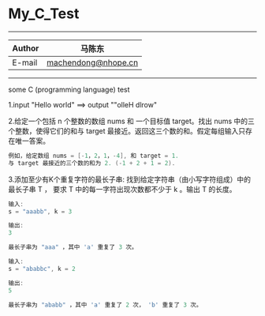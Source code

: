 # My_C_Test
****

| Author | 马陈东            |
| ------ | ------------------- |
| E-mail | machendong@nhope.cn |

****
some C (programming language) test

1.input "Hello world" ==> output ""olleH dlrow"

2.给定一个包括 n 个整数的数组 nums 和 一个目标值 target。找出 nums 中的三个整数，使得它们的和与 target 最接近。返回这三个数的和。假定每组输入只存在唯一答案。
```c
例如，给定数组 nums = [-1，2，1，-4], 和 target = 1.
与 target 最接近的三个数的和为 2. (-1 + 2 + 1 = 2).
```
3.添加至少有K个重复字符的最长子串:
找到给定字符串（由小写字符组成）中的最长子串 T ， 要求 T 中的每一字符出现次数都不少于 k 。输出 T 的长度。
```c
输入:
s = "aaabb", k = 3

输出:
3

最长子串为 "aaa" ，其中 'a' 重复了 3 次。

输入:
s = "ababbc", k = 2

输出:
5

最长子串为 "ababb" ，其中 'a' 重复了 2 次， 'b' 重复了 3 次。
```
